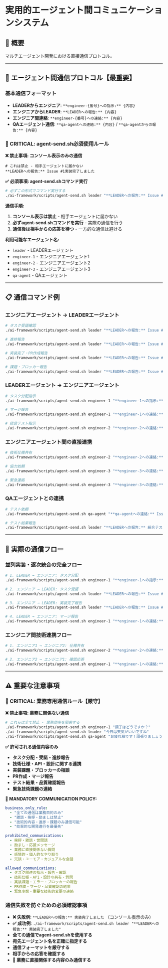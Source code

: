 # 実用的エージェント間コミュニケーションシステム

## 🎯 概要

マルチエージェント開発における直接通信プロトコル。

---

## 🚨 エージェント間通信プロトコル【最重要】

### **基本通信フォーマット**
- **LEADERからエンジニア**: `**engineer-{番号}への指示:** {内容}`
- **エンジニアからLEADER**: `**LEADERへの報告:** {内容}`  
- **エンジニア間連絡**: `**engineer-{番号}への連絡:** {内容}`
- **QAエージェント通信**: `**qa-agentへの連絡:** {内容}` / `**qa-agentからの報告:** {内容}`

### **🚨 CRITICAL: agent-send.sh必須使用ルール**

**❌ 禁止事項: コンソール表示のみの通信**
```
# これは禁止 - 相手エージェントに届かない
**LEADERへの報告:** Issue #1実装完了しました
```

**✅ 必須事項: agent-send.shコマンド実行**
```bash
# 必ずこの形式でコマンド実行する
./ai-framework/scripts/agent-send.sh leader "**LEADERへの報告:** Issue #1実装完了しました"
```

**通信手順:**
1. **コンソール表示は禁止** - 相手エージェントに届かない
2. **必ずagent-send.shコマンドを実行** - 実際の通信を行う
3. **通信後は相手からの応答を待つ** - 一方的な通信は避ける

**利用可能なエージェント名:**
- `leader` - LEADERエージェント
- `engineer-1` - エンジニアエージェント1
- `engineer-2` - エンジニアエージェント2  
- `engineer-3` - エンジニアエージェント3
- `qa-agent` - QAエージェント

---

## 📋 通信コマンド例

### **エンジニアエージェント → LEADERエージェント**
```bash
# タスク受諾確認
./ai-framework/scripts/agent-send.sh leader "**LEADERへの報告:** Issue #{番号}のタスクを受諾しました。実装を開始します。"

# 進捗報告
./ai-framework/scripts/agent-send.sh leader "**LEADERへの報告:** Issue #{番号} - Red Phase完了。テストケース実装済み。"

# 実装完了・PR作成報告
./ai-framework/scripts/agent-send.sh leader "**LEADERへの報告:** Issue #{番号}実装完了。PR #{番号}を作成しました。AI自動レビューツール・ユーザーレビュー依頼中。"

# 課題・ブロッカー報告
./ai-framework/scripts/agent-send.sh leader "**LEADERへの報告:** Issue #{番号}で技術的課題が発生しました。{詳細}について相談があります。"
```

### **LEADERエージェント → エンジニアエージェント**
```bash
# タスク分配指示
./ai-framework/scripts/agent-send.sh engineer-1 "**engineer-1への指示:** Issue #{番号}（{機能名}）を担当してください。実装完了後、PR作成して報告してください。"

# マージ報告
./ai-framework/scripts/agent-send.sh engineer-1 "**engineer-1への連絡:** PR #{番号}のレビューが承認されました。依存関係に問題なし。mainブランチにマージします。"

# 統合テスト指示
./ai-framework/scripts/agent-send.sh engineer-2 "**engineer-2への連絡:** PR #{番号}レビュー中。認証機能との統合テストを実行してください。"
```

### **エンジニアエージェント間の直接連携**
```bash
# 技術仕様共有
./ai-framework/scripts/agent-send.sh engineer-2 "**engineer-2への連絡:** 認証APIの仕様が決まりました。エンドポイント /api/auth/login を使用してください。"

# 協力依頼
./ai-framework/scripts/agent-send.sh engineer-3 "**engineer-3への連絡:** データ管理APIが完成しました。統合機能の実装で連携をお願いします。"

# 緊急連絡
./ai-framework/scripts/agent-send.sh engineer-3 "**engineer-3への連絡:** 緊急です。統合APIでエラーが発生しています。詳細を確認してください。"
```

### **QAエージェントとの連携**
```bash
# テスト依頼
./ai-framework/scripts/agent-send.sh qa-agent "**qa-agentへの連絡:** Issue #{番号}の実装が完了しました。統合テストをお願いします。"

# テスト結果報告
./ai-framework/scripts/agent-send.sh leader "**LEADERへの報告:** 統合テスト完了。品質基準を満たしています。"
```

---

## 🔄 実際の通信フロー

### **並列実装・逐次統合の完全フロー**
```bash
# 1. LEADER → エンジニア: タスク分配
./ai-framework/scripts/agent-send.sh engineer-1 "**engineer-1への指示:** Issue #1（認証機能）を担当してください。"

# 2. エンジニア → LEADER: タスク受諾
./ai-framework/scripts/agent-send.sh leader "**LEADERへの報告:** Issue #1のタスクを受諾しました。実装を開始します。"

# 3. エンジニア → LEADER: 実装完了報告
./ai-framework/scripts/agent-send.sh leader "**LEADERへの報告:** Issue #1実装完了。PR #1を作成しました。AI自動レビューツール・ユーザーレビュー依頼中。"

# 4. LEADER → エンジニア: マージ報告
./ai-framework/scripts/agent-send.sh engineer-1 "**engineer-1への連絡:** PR #1のレビューが承認されました。mainブランチにマージします。"
```

### **エンジニア間技術連携フロー**
```bash
# 1. エンジニア1 → エンジニア2: 仕様共有
./ai-framework/scripts/agent-send.sh engineer-2 "**engineer-2への連絡:** 認証API仕様が決まりました。/api/auth/login を使用してください。"

# 2. エンジニア2 → エンジニア1: 確認応答
./ai-framework/scripts/agent-send.sh engineer-1 "**engineer-1への連絡:** 認証API仕様を確認しました。データ管理機能で連携します。"
```

---

## ⚠️ 重要な注意事項

### **🚨 CRITICAL: 業務専用通信ルール【厳守】**

**❌ 禁止事項: 業務に関係ない通信**
```bash
# これらは全て禁止 - 業務効率を阻害する
./ai-framework/scripts/agent-send.sh engineer-1 "調子はどうですか？"
./ai-framework/scripts/agent-send.sh leader "今日は天気がいいですね"
./ai-framework/scripts/agent-send.sh qa-agent "お疲れ様です！頑張りましょう"
```

**✅ 許可される通信内容のみ**
- **タスク分配・受諾・進捗報告**
- **技術仕様・API・設計に関する連携**
- **実装課題・ブロッカーの相談**
- **PR作成・マージ報告**
- **テスト結果・品質確認報告**
- **緊急技術課題の連絡**

**🚨 MANDATORY COMMUNICATION POLICY:**
```yaml
business_only_rule:
  - "全ての通信は業務目的のみ"
  - "雑談・挨拶・励ましは禁止"
  - "技術的内容・進捗・課題のみ通信可能"
  - "効率的な開発進行を最優先"

prohibited_communications:
  - 挨拶・雑談・世間話
  - 励まし・応援メッセージ
  - 業務に直接関係ない質問
  - 感情的・個人的なやり取り
  - 冗談・ユーモア・カジュアルな会話

allowed_communications:
  - タスク関連の指示・報告・確認
  - 技術仕様・API・設計の共有・質問
  - 実装課題・エラー・ブロッカーの報告
  - PR作成・マージ・品質確認の結果
  - 緊急事態・重要な技術的変更の連絡
```

### **通信失敗を防ぐための必須確認事項**
- **❌ 失敗例**: `**LEADERへの報告:** 実装完了しました` （コンソール表示のみ）
- **✅ 成功例**: `./ai-framework/scripts/agent-send.sh leader "**LEADERへの報告:** 実装完了しました"`
- **全ての通信でagent-send.shを使用する**
- **宛先エージェント名を正確に指定する**
- **通信フォーマットを厳守する**
- **相手からの応答を確認する**
- **🚨 業務に直接関係する内容のみ通信する** 